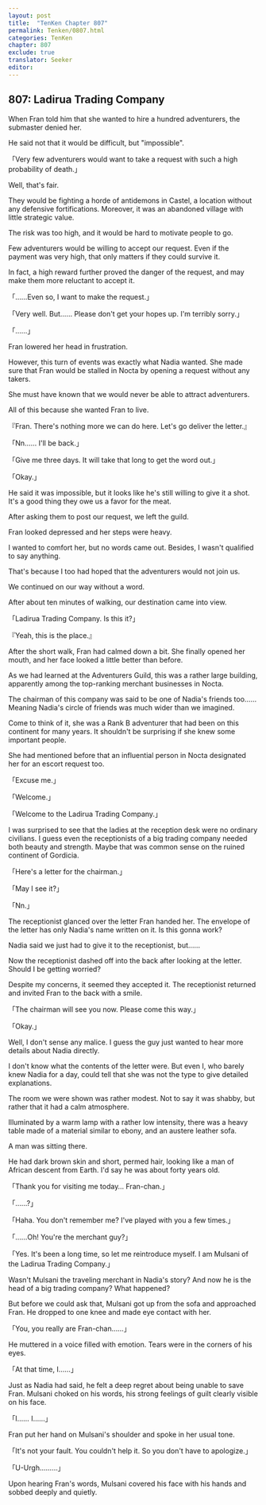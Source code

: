 ```yaml
---
layout: post
title:  "TenKen Chapter 807"
permalink: Tenken/0807.html
categories: TenKen
chapter: 807
exclude: true
translator: Seeker
editor: 
---
```

<h2 id="ch807">807: Ladirua Trading Company</h2>
<p>When Fran told him that she wanted to hire a hundred adventurers, the submaster denied her.</p>

<p>He said not that it would be difficult, but "impossible".</p>

<p>「Very few adventurers would want to take a request with such a high probability of death.」</p>

<p>Well, that's fair.</p>

<p>They would be fighting a horde of antidemons in Castel, a location without any defensive fortifications. Moreover, it was an abandoned village with little strategic value.</p>

<p>The risk was too high, and it would be hard to motivate people to go.</p>

<p>Few adventurers would be willing to accept our request. Even if the payment was very high, that only matters if they could survive it.</p>

<p>In fact, a high reward further proved the danger of the request, and may make them more reluctant to accept it.</p>

<p>「……Even so, I want to make the request.」</p>
<p>「Very well. But…… Please don't get your hopes up. I'm terribly sorry.」</p>
<p>「……」</p>

<p>Fran lowered her head in frustration.</p>

<p>However, this turn of events was exactly what Nadia wanted. She made sure that Fran would be stalled in Nocta by opening a request without any takers.</p>

<p>She must have known that we would never be able to attract adventurers.</p>

<p>All of this because she wanted Fran to live.</p>

<p>『Fran. There's nothing more we can do here. Let's go deliver the letter.』</p>
<p>「Nn…… I'll be back.」</p>
<p>「Give me three days. It will take that long to get the word out.」</p>
<p>「Okay.」</p>

<p>He said it was impossible, but it looks like he's still willing to give it a shot. It's a good thing they owe us a favor for the meat.</p>

<p>After asking them to post our request, we left the guild.</p>

<p>Fran looked depressed and her steps were heavy.</p>

<p>I wanted to comfort her, but no words came out. Besides, I wasn't qualified to say anything.</p>

<p>That's because I too had hoped that the adventurers would not join us.</p>

<p>We continued on our way without a word.</p>

<p>After about ten minutes of walking, our destination came into view.</p>

<p>「Ladirua Trading Company. Is this it?」</p>
<p>『Yeah, this is the place.』</p>

<p>After the short walk, Fran had calmed down a bit. She finally opened her mouth, and her face looked a little better than before.</p>

<p>As we had learned at the Adventurers Guild, this was a rather large building, apparently among the top-ranking merchant businesses in Nocta.</p>

<p>The chairman of this company was said to be one of Nadia's friends too…… Meaning Nadia's circle of friends was much wider than we imagined.</p>

<p>Come to think of it, she was a Rank B adventurer that had been on this continent for many years. It shouldn't be surprising if she knew some important people.</p>

<p>She had mentioned before that an influential person in Nocta designated her for an escort request too.</p>

<p>「Excuse me.」</p>
<p>「Welcome.」</p>
<p>「Welcome to the Ladirua Trading Company.」</p>

<p>I was surprised to see that the ladies at the reception desk were no ordinary civilians. I guess even the receptionists of a big trading company needed both beauty and strength. Maybe that was common sense on the ruined continent of Gordicia.</p>

<p>「Here's a letter for the chairman.」</p>
<p>「May I see it?」</p>
<p>「Nn.」</p>

<p>The receptionist glanced over the letter Fran handed her. The envelope of the letter has only Nadia's name written on it. Is this gonna work?</p>

<p>Nadia said we just had to give it to the receptionist, but……</p>

<p>Now the receptionist dashed off into the back after looking at the letter. Should I be getting worried?</p>

<p>Despite my concerns, it seemed they accepted it. The receptionist returned and invited Fran to the back with a smile.</p>

<p>「The chairman will see you now. Please come this way.」</p>
<p>「Okay.」</p>

<p>Well, I don't sense any malice. I guess the guy just wanted to hear more details about Nadia directly.</p>

<p>I don't know what the contents of the letter were. But even I, who barely knew Nadia for a day, could tell that she was not the type to give detailed explanations.</p>

<p>The room we were shown was rather modest. Not to say it was shabby, but rather that it had a calm atmosphere.</p>

<p>Illuminated by a warm lamp with a rather low intensity, there was a heavy table made of a material similar to ebony, and an austere leather sofa.</p>

<p>A man was sitting there.</p>

<p>He had dark brown skin and short, permed hair, looking like a man of African descent from Earth. I'd say he was about forty years old.</p>

<p>「Thank you for visiting me today… Fran-chan.」</p>
<p>「……?」</p>
<p>「Haha. You don't remember me? I've played with you a few times.」</p>
<p>「……Oh! You're the merchant guy?」</p>
<p>「Yes. It's been a long time, so let me reintroduce myself. I am Mulsani of the Ladirua Trading Company.」</p>

<p>Wasn't Mulsani the traveling merchant in Nadia's story? And now he is the head of a big trading company? What happened?</p>

<p>But before we could ask that, Mulsani got up from the sofa and approached Fran. He dropped to one knee and made eye contact with her.</p>

<p>「You, you really are Fran-chan……」</p>

<p>He muttered in a voice filled with emotion. Tears were in the corners of his eyes.</p>

<p>「At that time, I……」</p>

<p>Just as Nadia had said, he felt a deep regret about being unable to save Fran. Mulsani choked on his words, his strong feelings of guilt clearly visible on his face.</p>

<p>「I…… I……」</p>

<p>Fran put her hand on Mulsani's shoulder and spoke in her usual tone.</p>

<p>「It's not your fault. You couldn't help it. So you don't have to apologize.」</p>
<p>「U-Urgh………」</p>

<p>Upon hearing Fran's words, Mulsani covered his face with his hands and sobbed deeply and quietly.</p>



